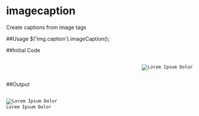 imagecaption
============

Create captions from image tags

##Usage
$('img.caption').imageCaption();

##Initial Code
<pre>
	<code>
		<img style="float:right;margin:0 0 15px 15px;" src="http://stevensegallery.com/210/200" class="caption" title="Lorem Ipsum Dolor" />
	</code>
</pre>

##Output
<pre>
	<code>
		<figure style="float: left; margin: 0px 15px 15px 0px; height: auto;" class="imageCaption caption-left"><img src="http://stevensegallery.com/212/250" class="caption" title="Lorem Ipsum Dolor"><figcaption>Lorem Ipsum Dolor</figcaption></figure>
	</code>
</pre>